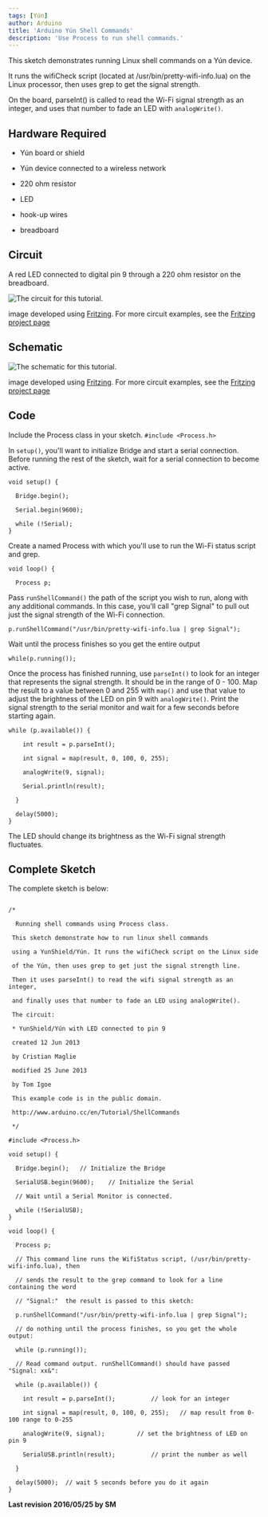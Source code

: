 ```yaml
---
tags: [Yún]
author: Arduino
title: 'Arduino Yún Shell Commands'
description: 'Use Process to run shell commands.'
---
```


This sketch demonstrates running Linux shell commands on a Yún device.

It runs the wifiCheck script (located at /usr/bin/pretty-wifi-info.lua) on the Linux processor, then uses grep to get the signal strength.

On the board, parseInt() is called to read the Wi-Fi signal strength as an integer, and uses that number to fade an LED with `analogWrite()`.

## Hardware Required

- Yún board or shield

- Yún device connected to a wireless network

- 220 ohm resistor

- LED

- hook-up wires

- breadboard

## Circuit

A red LED connected to digital pin 9 through a 220 ohm resistor on the breadboard.

![The circuit for this tutorial.](assets/YunShellComm_Fritzing.png)

image developed using [Fritzing](http://www.fritzing.org). For more circuit examples, see the [Fritzing project page](http://fritzing.org/projects/)

## Schematic

![The schematic for this tutorial.](assets/YunShellComm_Scheme.png)

image developed using [Fritzing](http://www.fritzing.org). For more circuit examples, see the [Fritzing project page](http://fritzing.org/projects/)

## Code

Include the Process class in your sketch.
`#include <Process.h>`

In `setup()`, you'll want to initialize Bridge and start a serial connection. Before running the rest of the sketch, wait for a serial connection to become active.

```arduino
void setup() {

  Bridge.begin();

  Serial.begin(9600);

  while (!Serial);
}
```

Create a named Process with which you'll use to run the Wi-Fi status script and grep.

```arduino
void loop() {

  Process p;
```

Pass `runShellCommand()` the path of the script you wish to run, along with any additional commands. In this case, you'll call "grep Signal" to pull out just the signal strength of the Wi-Fi connection.

`p.runShellCommand("/usr/bin/pretty-wifi-info.lua | grep Signal");`

Wait until the process finishes so you get the entire output

`while(p.running());`

Once the process has finished running, use `parseInt()` to look for an integer that represents the signal strength. It should be in the range of 0 - 100. Map the result to a value between 0 and 255 with `map()` and use that value to adjust the brightness of the LED on pin 9 with `analogWrite()`. Print the signal strength to the serial monitor and wait for a few seconds before starting again.

```arduino
while (p.available()) {

    int result = p.parseInt();

    int signal = map(result, 0, 100, 0, 255);

    analogWrite(9, signal);

    Serial.println(result);

  }

  delay(5000);
}
```

The LED should change its brightness as the Wi-Fi signal strength fluctuates.

## Complete Sketch

The complete sketch is below:

```arduino

/*

  Running shell commands using Process class.

 This sketch demonstrate how to run linux shell commands

 using a YunShield/Yún. It runs the wifiCheck script on the Linux side

 of the Yún, then uses grep to get just the signal strength line.

 Then it uses parseInt() to read the wifi signal strength as an integer,

 and finally uses that number to fade an LED using analogWrite().

 The circuit:

 * YunShield/Yún with LED connected to pin 9

 created 12 Jun 2013

 by Cristian Maglie

 modified 25 June 2013

 by Tom Igoe

 This example code is in the public domain.

 http://www.arduino.cc/en/Tutorial/ShellCommands

 */

#include <Process.h>

void setup() {

  Bridge.begin();   // Initialize the Bridge

  SerialUSB.begin(9600);    // Initialize the Serial

  // Wait until a Serial Monitor is connected.

  while (!SerialUSB);
}

void loop() {

  Process p;

  // This command line runs the WifiStatus script, (/usr/bin/pretty-wifi-info.lua), then

  // sends the result to the grep command to look for a line containing the word

  // "Signal:"  the result is passed to this sketch:

  p.runShellCommand("/usr/bin/pretty-wifi-info.lua | grep Signal");

  // do nothing until the process finishes, so you get the whole output:

  while (p.running());

  // Read command output. runShellCommand() should have passed "Signal: xx&":

  while (p.available()) {

    int result = p.parseInt();          // look for an integer

    int signal = map(result, 0, 100, 0, 255);   // map result from 0-100 range to 0-255

    analogWrite(9, signal);         // set the brightness of LED on pin 9

    SerialUSB.println(result);          // print the number as well

  }

  delay(5000);  // wait 5 seconds before you do it again
}
```


**Last revision 2016/05/25 by SM**